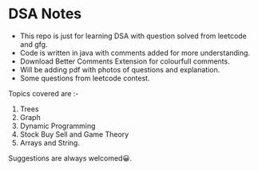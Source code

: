 # DSA Notes

- This repo is just for learning DSA with question solved from leetcode and gfg.
- Code is written in java with comments added for more understanding.
- Download Better Comments Extension for colourfull comments.
- Will be adding pdf with photos of questions and explanation.
- Some questions from leetcode contest.

Topics covered are :-

1. Trees
2. Graph
3. Dynamic Programming
4. Stock Buy Sell and Game Theory
5. Arrays and String.


Suggestions are always welcomed:grinning:.
